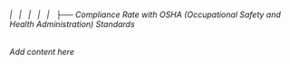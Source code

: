 ###### |   |   |   |   |   ├── Compliance Rate with OSHA (Occupational Safety and Health Administration) Standards

*Add content here*